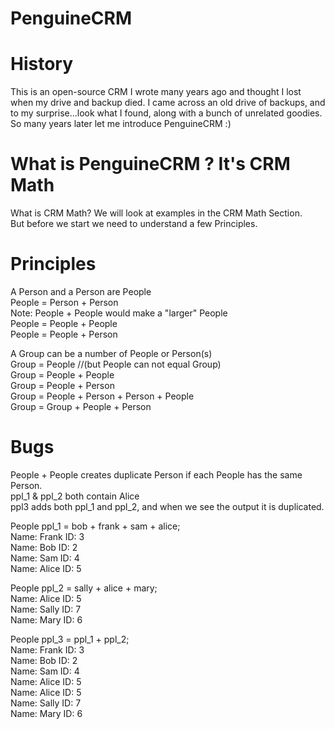# PenguineCRM

# History
This is an open-source CRM I wrote many years ago and thought I lost when my drive and backup died. I came across an old drive of backups, and to my surprise...look what I found, along with a bunch of unrelated goodies. So many years later let me introduce PenguineCRM :)

# What is PenguineCRM ? It's CRM Math
What is CRM Math? We will look at examples in the CRM Math Section.<br/>
But before we start we need to understand a few Principles.<br/>

# Principles
A Person and a Person are People<br/>
People = Person + Person<br/>
Note: People + People would make a "larger" People<br/>
People = People + People<br/>
People = People + Person<br/>

A Group can be a number of People or Person(s)<br/>
Group = People //(but People can not equal Group)<br/>
Group = People + People<br/>
Group = People + Person<br/>
Group = People + Person + Person + People<br/>
Group = Group + People + Person<br/>

# Bugs
People + People creates duplicate Person if each People has the same Person.<br/>
ppl_1 & ppl_2 both contain Alice<br/>
ppl3 adds both ppl_1 and ppl_2, and when we see the output it is duplicated.<br/>

People ppl_1 = bob + frank + sam + alice;<br/>
Name: Frank ID: 3<br/>
Name: Bob ID: 2<br/>
Name: Sam ID: 4<br/>
Name: Alice ID: 5<br/>

People ppl_2 = sally + alice + mary;<br/>
Name: Alice ID: 5<br/>
Name: Sally ID: 7<br/>
Name: Mary ID: 6<br/>

People ppl_3 = ppl_1 + ppl_2;<br/>
Name: Frank ID: 3<br/>
Name: Bob ID: 2<br/>
Name: Sam ID: 4<br/>
Name: Alice ID: 5<br/>
Name: Alice ID: 5<br/>
Name: Sally ID: 7<br/>
Name: Mary ID: 6<br/>

